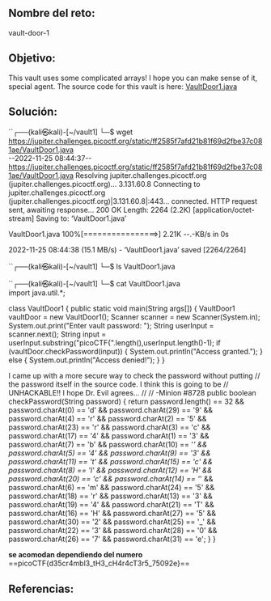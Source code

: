 ## Nombre del reto:
vault-door-1

## Objetivo:
This vault uses some complicated arrays! I hope you can make sense of it, special agent. The source code for this vault is here: [VaultDoor1.java](https://jupiter.challenges.picoctf.org/static/ff2585f7afd21b81f69d2fbe37c081ae/VaultDoor1.java)

## Solución:
``┌──(kali㉿kali)-[~/vault1]
└─$ wget https://jupiter.challenges.picoctf.org/static/ff2585f7afd21b81f69d2fbe37c081ae/VaultDoor1.java       
--2022-11-25 08:44:37--  https://jupiter.challenges.picoctf.org/static/ff2585f7afd21b81f69d2fbe37c081ae/VaultDoor1.java
Resolving jupiter.challenges.picoctf.org (jupiter.challenges.picoctf.org)... 3.131.60.8
Connecting to jupiter.challenges.picoctf.org (jupiter.challenges.picoctf.org)|3.131.60.8|:443... connected.
HTTP request sent, awaiting response... 200 OK
Length: 2264 (2.2K) [application/octet-stream]
Saving to: ‘VaultDoor1.java’

VaultDoor1.java     100%[================>]   2.21K  --.-KB/s    in 0s      

2022-11-25 08:44:38 (15.1 MB/s) - ‘VaultDoor1.java’ saved [2264/2264]

                                                                             
``┌──(kali㉿kali)-[~/vault1]
└─$ ls
VaultDoor1.java
                                                                             
``┌──(kali㉿kali)-[~/vault1]
└─$ cat VaultDoor1.java       
import java.util.*;

class VaultDoor1 {
    public static void main(String args[]) {
        VaultDoor1 vaultDoor = new VaultDoor1();
        Scanner scanner = new Scanner(System.in);
        System.out.print("Enter vault password: ");
        String userInput = scanner.next();
        String input = userInput.substring("picoCTF{".length(),userInput.length()-1);
        if (vaultDoor.checkPassword(input)) {
            System.out.println("Access granted.");
        } else {
            System.out.println("Access denied!");
        }
    }

 I came up with a more secure way to check the password without putting
    // the password itself in the source code. I think this is going to be
    // UNHACKABLE!! I hope Dr. Evil agrees...
    //
    // -Minion #8728
    public boolean checkPassword(String password) {
        return password.length() == 32 &&
               password.charAt(0)  == 'd' &&
               password.charAt(29) == '9' &&
               password.charAt(4)  == 'r' &&
               password.charAt(2)  == '5' &&
               password.charAt(23) == 'r' &&
               password.charAt(3)  == 'c' &&
               password.charAt(17) == '4' &&
               password.charAt(1)  == '3' &&
               password.charAt(7)  == 'b' &&
               password.charAt(10) == '_' &&
               password.charAt(5)  == '4' &&
               password.charAt(9)  == '3' &&
               password.charAt(11) == 't' &&
               password.charAt(15) == 'c' &&
               password.charAt(8)  == 'l' &&
               password.charAt(12) == 'H' &&
               password.charAt(20) == 'c' &&
               password.charAt(14) == '_' &&
               password.charAt(6)  == 'm' &&
               password.charAt(24) == '5' &&
               password.charAt(18) == 'r' &&
               password.charAt(13) == '3' &&
               password.charAt(19) == '4' &&
               password.charAt(21) == 'T' &&
               password.charAt(16) == 'H' &&
               password.charAt(27) == '5' &&
               password.charAt(30) == '2' &&
               password.charAt(25) == '_' &&
               password.charAt(22) == '3' &&
               password.charAt(28) == '0' &&
               password.charAt(26) == '7' &&
               password.charAt(31) == 'e';
    }
}


**se acomodan dependiendo del numero**
==picoCTF{d35cr4mbl3_tH3_cH4r4cT3r5_75092e}==

## Referencias: